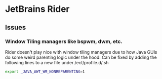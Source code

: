 # JetBrains Rider

## Issues

### Window Tiling managers like bspwm, dwm, etc.

Rider doesn't play nice with window tiling managers due to how Java GUIs do some weird parenting logic under the hood. Can be fixed by adding the following lines to a new file under /ect/profile.d/<filename>.sh

```bash
export _JAVA_AWT_WM_NONREPARENTING=1
```

